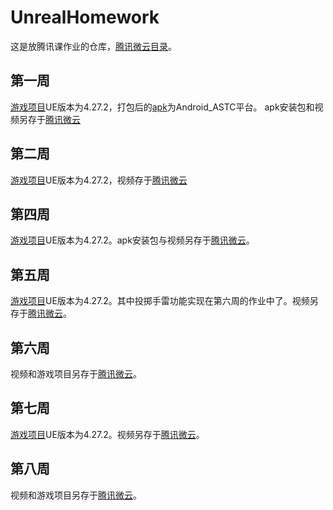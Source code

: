 # UnrealHomework

这是放腾讯课作业的仓库，[腾讯微云目录](https://share.weiyun.com/Lf1lw0Vz)。

## 第一周
[游戏项目](https://github.com/HarbinBear/UnrealHomework/tree/main/Week1/Project/CppProjectOnAndroid)UE版本为4.27.2，打包后的[apk](https://github.com/HarbinBear/UnrealHomework/blob/main/Week1/Android_ASTC/CppProjectOnAndroid-armv7.apk)为Android_ASTC平台。
apk安装包和视频另存于[腾讯微云](https://share.weiyun.com/EpKobQ9D)

## 第二周
[游戏项目](https://github.com/HarbinBear/UnrealHomework/tree/main/Week2/Netshoot)UE版本为4.27.2，视频存于[腾讯微云](https://share.weiyun.com/RwftTERJ)

## 第四周
[游戏项目](https://github.com/HarbinBear/UnrealHomework/tree/main/Week4/MobileTPS)UE版本为4.27.2。apk安装包与视频另存于[腾讯微云](https://share.weiyun.com/YvdgNKKn)。

## 第五周
[游戏项目](https://github.com/HarbinBear/UnrealHomework/tree/main/Week5/Shooter)UE版本为4.27.2。其中投掷手雷功能实现在第六周的作业中了。视频另存于[腾讯微云](https://share.weiyun.com/ZtZsiB1d)。

## 第六周
视频和游戏项目另存于[腾讯微云](https://share.weiyun.com/CmbU4HRY)。

## 第七周
[游戏项目](https://github.com/HarbinBear/UnrealHomework/tree/main/Week7/Shooter)UE版本为4.27.2。视频另存于[腾讯微云](https://share.weiyun.com/ZpYYpOIb)。

## 第八周
视频和游戏项目另存于[腾讯微云](https://share.weiyun.com/b3ue6fKq)。




